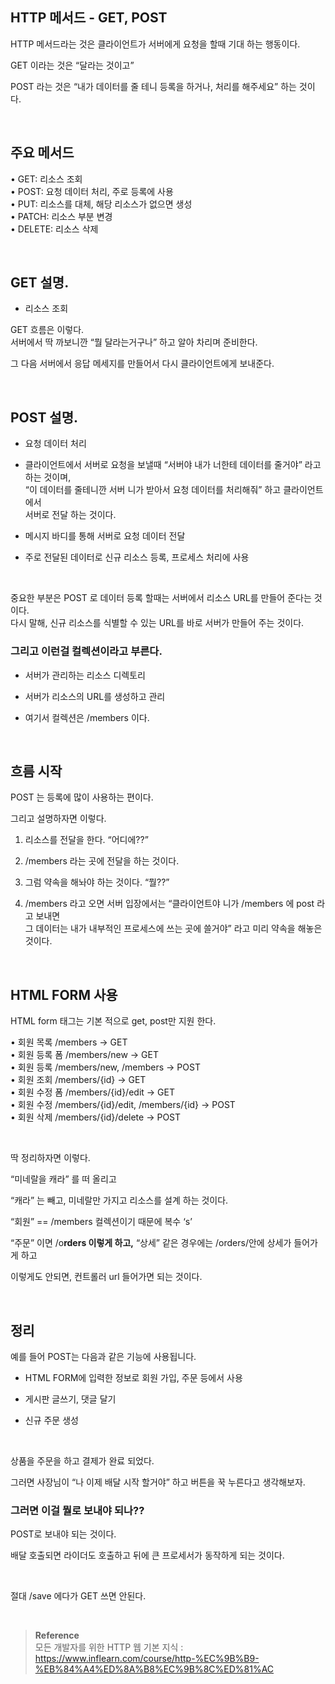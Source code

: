 ## HTTP 메서드 - GET, POST

HTTP 메서드라는 것은 클라이언트가 서버에게 요청을 할때 기대 하는 행동이다.

GET 이라는 것은 “달라는 것이고”

POST 라는 것은 “내가 데이터를 줄 테니 등록을 하거나, 처리를 해주세요” 하는 것이다.

<br/>

## 주요 메서드

• GET: 리소스 조회<br/>
• POST: 요청 데이터 처리, 주로 등록에 사용<br/>
• PUT: 리소스를 대체, 해당 리소스가 없으면 생성<br/>
• PATCH: 리소스 부분 변경<br/>
• DELETE: 리소스 삭제

<br/>


## GET 설명.
- 리소스 조회

GET 흐름은 이렇다. <br/>
서버에서 딱 까보니깐 “뭘 달라는거구나” 하고 알아 차리며 준비한다.

그 다음 서버에서 응답 메세지를 만들어서 다시 클라이언트에게 보내준다.

<br/>

## POST 설명.
- 요청 데이터 처리

- 클라이언트에서 서버로 요청을 보낼때 “서버야 내가 너한테 데이터를 줄거야” 라고 하는 것이며, <br/>“이 데이터를 줄테니깐 서버 니가 받아서 요청 데이터를 처리해줘” 하고 클라이언트에서 <br/>서버로 전달 하는 것이다.

- 메시지 바디를 통해 서버로 요청 데이터 전달

-  주로 전달된 데이터로 신규 리소스 등록, 프로세스 처리에 사용

<br/>

중요한 부분은 POST 로 데이터 등록 할때는 서버에서 리소스 URL를 만들어 준다는 것이다. <br/>다시 말해, 신규 리소스를 식별할 수 있는 URL를 바로 서버가 만들어 주는 것이다.


### 그리고 이런걸 컬렉션이라고 부른다.

- 서버가 관리하는 리소스 디렉토리

- 서버가 리소스의 URL를 생성하고 관리
- 여기서 컬렉션은 /members 이다.

<br/>

## 흐름 시작

POST 는 등록에 많이 사용하는 편이다.

그리고 설명하자면 이렇다.

1. 리소스를 전달을 한다. “어디에??”

2. /members 라는 곳에 전달을 하는 것이다.
3. 그럼 약속을 해놔야 하는 것이다. “뭘??”
4. /members 라고 오면 서버 입장에서는 “클라이언트야 니가 /members 에 post 라고 보내면 <br/>그 데이터는 내가 내부적인 프로세스에 쓰는 곳에 쓸거야” 라고 미리 약속을 해놓은 것이다.

<br/>

## HTML FORM 사용

HTML form 태그는 기본 적으로 get, post만 지원 한다.

• 회원 목록 /members -> GET <br/>
• 회원 등록 폼 /members/new -> GET <br/>
• 회원 등록 /members/new, /members -> POST <br/>
• 회원 조회 /members/{id} -> GET <br/>
• 회원 수정 폼 /members/{id}/edit -> GET <br/>
• 회원 수정 /members/{id}/edit, /members/{id} -> POST <br/>
• 회원 삭제 /members/{id}/delete -> POST 

<br/>

딱 정리하자면 이렇다.

“미네랄을 캐라” 를 떠 올리고

“캐라” 는 빼고, 미네랄만 가지고 리소스를 설계 하는 것이다.

“회원” == /members 컬렉션이기 때문에 복수 ‘s’

“주문” 이면 /o**rders 이렇게 하고,** “상세” 같은 경우에는  /orders/안에 상세가 들어가게 하고

이렇게도 안되면, 컨트롤러 url 들어가면 되는 것이다.

<br/>

## 정리

예를 들어 POST는 다음과 같은 기능에 사용됩니다.<br/>

- HTML FORM에 입력한 정보로 회원 가입, 주문 등에서 사용

- 게시판 글쓰기, 댓글 달기

- 신규 주문 생성


<br/>

상품을 주문을 하고 결제가 완료 되었다.

그러면 사장님이 “나 이제 배달 시작 할거야” 하고 버튼을 꾹 누른다고 생각해보자.

### 그러면 이걸 뭘로 보내야 되나??

POST로 보내야 되는 것이다.

배달 호출되면 라이더도 호출하고 뒤에 큰 프로세서가 동작하게 되는 것이다.

<br/>

절대 /save 에다가 GET 쓰면 안된다.


<br/>




>**Reference** <br/>모든 개발자를 위한 HTTP 웹 기본 지식 : https://www.inflearn.com/course/http-%EC%9B%B9-%EB%84%A4%ED%8A%B8%EC%9B%8C%ED%81%AC